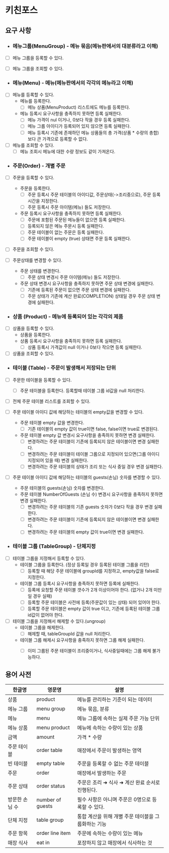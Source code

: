 # 키친포스

## 요구 사항

* ### 메뉴그룹(MenuGroup) - 메뉴 묶음(메뉴판에서의 대분류라고 이해)
* [ ] 메뉴 그룹을 등록할 수 있다.
  
* [ ] 메뉴 그룹을 조회할 수 있다.

* ### 메뉴(Menu) - 메뉴(메뉴판에서의 각각의 메뉴라고 이해)
* [ ] 메뉴를 등록할 수 있다.
  * 메뉴를 등록한다.
    * [ ] 메뉴 상품(MenuProduct) 리스트에도 메뉴를 등록한다.
  * 메뉴 등록시 요구사항을 충족하지 못하면 등록 실패한다.
    * [ ] 메뉴 가격이 nul 이거나, 0보다 작을 경우 등록 실패한다.
    * [ ] 메뉴 그룹 아이디가 등록되어 있지 않으면 등록 실패한다.
    * [ ] 메뉴 등록시 기존에 존재하던 메뉴 상품들의 총 가격(상품 * 수량의 총합) 보다 큰 가격으로 등록할 수 없다.
    
* [ ] 메뉴를 조회할 수 있다.
  * [ ] 메뉴 조회시 메뉴에 대한 수량 정보도 같이 가져온다.

* ### 주문(Order) - 개별 주문
* [ ] 주문을 등록할 수 있다.
  * 주문을 등록한다.
    * [ ] 주문 등록시 주문 테이블의 아이디값, 주문상태(->조리중으로), 주문 등록시간을 지정한다.
    * [ ] 주문 등록시 주문 아이템(메뉴) 들도 저장한다.
  * 주문 등록시 요구사항을 충족하지 못하면 등록 실패한다.
    * [ ] 주문에 포함된 주문된 메뉴들이 없으면 등록 실패한다.
    * [ ] 등록되지 않은 메뉴 주문시 등록 실패한다.
    * [ ] 주문 테이블이 없는 주문은 등록 실패한다.
    * [ ] 주문 테이블이 empty (true) 상태면 주문 등록 실패한다.
    
* [ ] 주문을 조회할 수 있다.

* [ ] 주문상태를 변경할 수 있다.
  * 주문 상태를 변경한다.
    * [ ] 주문 상태 변경시 주문 아이템(메뉴) 들도 저장한다.
  * 주문 상태 변경시 요구사항을 충족하지 못하면 주문 상태 변경에 실패한다.
    * [ ] 기존에 등록된 주문이 없으면 주문 상태 변경에 실패한다.
    * [ ] 주문 상태가 기존에 계산 완료(COMPLETION) 상태일 경우 주문 상태 변경에 실패한다.

* ### 상품 (Product) - 메뉴에 등록되어 있는 각각의 제품
* [ ] 상품을 등록할 수 있다.
  * 상품을 등록한다.
  * 상품 등록시 요구사항을 충족하지 못하면 등록 실패한다.
    * [ ] 상품 등록시 가격값이 null 이거나 0보다 작으면 등록 실패한다.  
    
* [ ] 상품을 조회할 수 있다.

* ### 테이블 (Table) - 주문이 발생해서 저장되는 단위
* [ ] 주문한 테이블을 등록할 수 있다.
  * [ ] 주문 테이블을 등록한다. 등록할때 테이블 그룹 id값을 null 처리한다. 
  
* [ ] 전체 주문 테이블 리스트를 조회할 수 있다.

* [ ] 주문 테이블 아이디 값에 해당하는 테이블의 empty값을 변경할 수 있다.
  * 주문 테이블 empty 값을 변경한다.
    * [ ] 기존 테이블의 empty 값이 true이면 false, false이면 true로 변경된다.
  * 주문 테이블 empty 값 변경시 요구사항을 충족하지 못하면 변경 실패한다.
    * [ ] 변경하려는 주문 테이블이 기존에 등록되지 않은 테이블이면 변경 실패한다.
    * [ ] 변경하려는 주문 테이블이 테이블 그룹으로 지정되어 있으면(그룹 아이디 지정되어 있을 때) 변경 실패한다.
    * [ ] 변경하려는 주문 테이블의 상태가 조리 또는 식사 중일 경우 변경 실패한다. 
      
* [ ] 주문 테이블 아이디 값에 해당하는 테이블의 guests(손님) 숫자를 변경할 수 있다.
  * 주문 테이블의 guests(손님) 숫자를 변경한다.
  * 주문 테이블 NumberOfGuests (손님 수) 변경시 요구사항을 충족하지 못하면 변경 실패한다.
    * [ ] 변경하려는 주문 테이블의 기존 guests 숫자가 0보다 작을 경우 변경 실패한다.
    * [ ] 변경하려는 주문 테이블이 기존에 등록되지 않은 테이블이면 변경 실패한다.
    * [ ] 변경하려는 주문 테이블의 empty 값이 true이면 변경 실패한다.

* ### 테이블 그룹 (TableGroup) - 단체지정

* [ ] 테이블 그룹을 지정해서 등록할 수 있다.
  * 테이블 그룹을 등록한다. (정상 등록일 경우 등록된 테이블 그룹을 리턴)
    * [ ] 등록할 때 해당 주문 테이블에 groupId를 지정하고, empty값을 false로 지정한다.
  * 테이블 그룹 등록시 요구사항을 충족하지 못하면 등록에 실패한다.
    * [ ] 등록에 요청할 주문 테이블 갯수가 2개 이상이어야 한다. (없거나 2개 미만일 경우 실패)
    * [ ] 등록할 주문 테이블은 사전에 등록(주문값이 있는 상태) 되어 있어야 한다.
    * [ ] 등록할 주문 테이블은 empty 값이 true 이고, 기존에 등록된 테이블 그룹 id값이 없어야 한다.

* [ ] 테이블 그룹을 지정해서 해제할 수 있다.(ungroup)
  * 테이블 그룹을 해제한다.
    * [ ] 해제할 때, tableGroupId 값을 null 처리한다.
  * 테이블 그룹 해제시 요구사항을 충족하지 못하면 그룹 해제 실패한다.
    * [ ] 이미 그룹된 주문 테이블이 조리중이거나, 식사중일때에는 그룹 해제 불가능하다.
    
    
## 용어 사전

| 한글명 | 영문명 | 설명 |
| --- | --- | --- |
| 상품 | product | 메뉴를 관리하는 기준이 되는 데이터 |
| 메뉴 그룹 | menu group | 메뉴 묶음, 분류 |
| 메뉴 | menu | 메뉴 그룹에 속하는 실제 주문 가능 단위 |
| 메뉴 상품 | menu product | 메뉴에 속하는 수량이 있는 상품 |
| 금액 | amount | 가격 * 수량 |
| 주문 테이블 | order table | 매장에서 주문이 발생하는 영역 |
| 빈 테이블 | empty table | 주문을 등록할 수 없는 주문 테이블 |
| 주문 | order | 매장에서 발생하는 주문 |
| 주문 상태 | order status | 주문은 조리 ➜ 식사 ➜ 계산 완료 순서로 진행된다. |
| 방문한 손님 수 | number of guests | 필수 사항은 아니며 주문은 0명으로 등록할 수 있다. |
| 단체 지정 | table group | 통합 계산을 위해 개별 주문 테이블을 그룹화하는 기능 |
| 주문 항목 | order line item | 주문에 속하는 수량이 있는 메뉴 |
| 매장 식사 | eat in | 포장하지 않고 매장에서 식사하는 것 |
